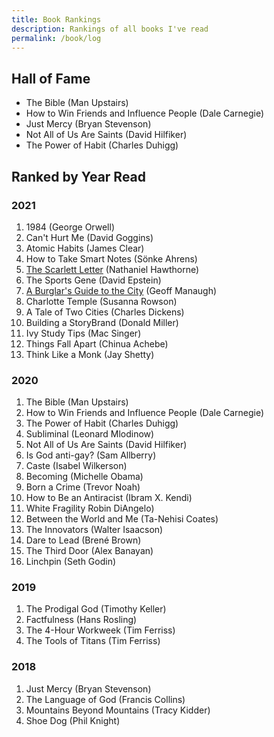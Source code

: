 ```yaml
---
title: Book Rankings
description: Rankings of all books I've read
permalink: /book/log
---
```

## Hall of Fame

- The Bible (Man Upstairs)
- How to Win Friends and Influence People (Dale Carnegie)
- Just Mercy (Bryan Stevenson)
- Not All of Us Are Saints (David Hilfiker)
- The Power of Habit (Charles Duhigg)

## Ranked by Year Read

### 2021

1. 1984 (George Orwell)
2. Can't Hurt Me (David Goggins)
3. Atomic Habits (James Clear)
4. How to Take Smart Notes (Sönke Ahrens)
5. [The Scarlett Letter](/book/ScarletLetter) (Nathaniel Hawthorne)
6. The Sports Gene (David Epstein)
7. [A Burglar's Guide to the City](/book/BurglarsGuide) (Geoff Manaugh)
8. Charlotte Temple (Susanna Rowson)
9. A Tale of Two Cities (Charles Dickens)
10. Building a StoryBrand (Donald Miller)
11. Ivy Study Tips (Mac Singer)
12. Things Fall Apart (Chinua Achebe)
13. Think Like a Monk (Jay Shetty)

### 2020

1. The Bible (Man Upstairs)
2. How to Win Friends and Influence People (Dale Carnegie)
3. The Power of Habit (Charles Duhigg)
4. Subliminal (Leonard Mlodinow)
5. Not All of Us Are Saints (David Hilfiker)
6. Is God anti-gay? (Sam Allberry)
7. Caste (Isabel Wilkerson)
8. Becoming (Michelle Obama)
9. Born a Crime (Trevor Noah)
10. How to Be an Antiracist (Ibram X. Kendi)
11. White Fragility Robin DiAngelo)
12. Between the World and Me (Ta-Nehisi Coates)
13. The Innovators (Walter Isaacson)
14. Dare to Lead (Brené Brown)
15. The Third Door (Alex Banayan)
16. Linchpin (Seth Godin)

### 2019

1. The Prodigal God (Timothy Keller)
2. Factfulness (Hans Rosling)
3. The 4-Hour Workweek (Tim Ferriss)
4. The Tools of Titans (Tim Ferriss)

### 2018

1. Just Mercy (Bryan Stevenson)
2. The Language of God (Francis Collins)
3. Mountains Beyond Mountains (Tracy Kidder)
4. Shoe Dog (Phil Knight)
